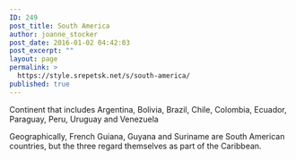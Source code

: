 ```yaml
---
ID: 249
post_title: South America
author: joanne_stocker
post_date: 2016-01-02 04:42:03
post_excerpt: ""
layout: page
permalink: >
  https://style.srepetsk.net/s/south-america/
published: true
---
```

Continent that includes Argentina, Bolivia, Brazil, Chile, Colombia, Ecuador, Paraguay, Peru, Uruguay and Venezuela

Geographically, French Guiana, Guyana and Suriname are South American countries, but the three regard themselves as part of the Caribbean.